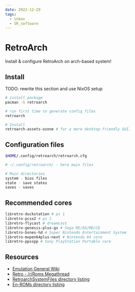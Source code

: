```yaml
---
date: 2022-12-29
tags:
  - inbox
  - SR_software
---
```


# RetroArch

Install & configure RetroArch on arch-based system!

## Install

TODO: rewrite this section and use NixOS setup

```bash
# install package
pacman -S retroarch

# run first time to generate config files
retroarch

# Install
retroarch-assets-ozone # for a more desktop-friendly GUI.

```

## Configuration files

```bash
$HOME/.config/retroarch/retroarch.cfg

# ~/.config/retroarch/ - here main files

# Main directories
system - bios files
state - save states
saves - saves
```

## Recommended cores

```bash
libretro-duckstation # ps 1
libretro-pcsx2 # ps 2
libretro-flycast # dreamcast
libretro-genesis-plus-gx # Sega MS/GG/MD/CD
libretro-bsnes-hd # Super Nintendo Entertainment System
libretro-mupen64plus-next # Nintendo 64 core
libretro-ppsspp # Sony PlayStation Portable core
```

## Resources

- [Emulation General Wiki](https://emulation.gametechwiki.com/index.php/Main_Page)
- [Retro - /r/Roms Megathread](https://r-roms.github.io/megathread/retro/)
- [RetroarchSystemFiles directory listing](https://archive.org/download/RetroarchSystemFiles/Retroarch-System/)
- [En-ROMs directory listing](https://archive.org/download/En-ROMs/En-ROMs/)

